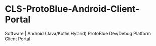 # CLS-ProtoBlue-Android-Client-Portal
Software | Android (Java/Kotlin Hybrid) ProtoBlue Dev/Debug Platform Client Portal
